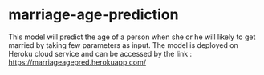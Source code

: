 # marriage-age-prediction
This model will predict the age of a person when she or he will likely to get married by taking few parameters as input.
The model is deployed on Heroku cloud service and can be accessed by the link : https://marriageagepred.herokuapp.com/

